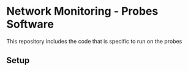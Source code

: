 # Network Monitoring - Probes Software
This repository includes the code that is specific to run on the probes

## Setup
